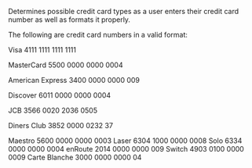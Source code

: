 Determines possible credit card types as a user enters their credit card number as well as formats it properly.

The following are credit card numbers in a valid format:

Visa	4111 1111 1111 1111

MasterCard	5500 0000 0000 0004

American Express	3400 0000 0000 009

Discover	6011 0000 0000 0004

JCB	3566 0020 2036 0505

Diners Club	3852 0000 0232 37


Maestro 5600 0000 0000 0003
Laser	6304 1000 0000 0008
Solo	6334 0000 0000 0004
enRoute	2014 0000 0000 009
Switch	4903 0100 0000 0009
Carte Blanche	3000 0000 0000 04


